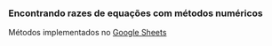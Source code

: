 ### Encontrando razes de equações com métodos numéricos

<p> Métodos implementados no <a href="https://docs.google.com/spreadsheets/d/1taQFxAhJptaCj88q1xZu4yeysz7592-AoPpnczf1S5g/edit?usp=sharing">Google Sheets</p>
